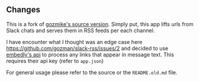 ## Changes
This is a fork of [gozmike's source version](https://github.com/gozman/slack-rss). Simply put, this app lifts urls from Slack chats and serves them in RSS feeds per each channel.

I have encounter what I thought was an edge case here https://github.com/gozman/slack-rss/issues/2 and decided to use [embedly's api](http://docs.embed.ly/docs/oembed) to process any links that appear in message text. This requires their api key (refer to ``app.json``)

For general usage please refer to the source or the ``README.old.md`` file.
